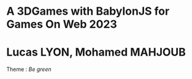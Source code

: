 # A 3DGames with BabylonJS for Games On Web 2023 
# Lucas LYON, Mohamed MAHJOUB

Theme :  *Be green*
